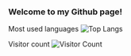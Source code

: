 

<!--
**chris-langfield/chris-langfield** is a ✨ _special_ ✨ repository because its `README.md` (this file) appears on your GitHub profile.

Here are some ideas to get you started:

- 🔭 I’m currently working on ...
- 🌱 I’m currently learning ...
- 👯 I’m looking to collaborate on ...
- 🤔 I’m looking for help with ...
- 💬 Ask me about ...
- 📫 How to reach me: ...
- 😄 Pronouns: ...
- ⚡ Fun fact: ...
-->

### Welcome to my Github page!


Most used languages
![Top Langs](https://github-readme-stats.vercel.app/api/top-langs/?username=chris-langfield)


Visitor count 
![Visitor Count](https://profile-counter.glitch.me/chris-langfield/count.svg)
